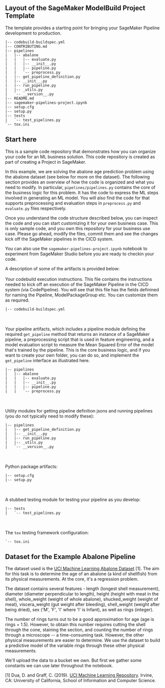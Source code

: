 ## Layout of the SageMaker ModelBuild Project Template

The template provides a starting point for bringing your SageMaker Pipeline development to production.

```
|-- codebuild-buildspec.yml
|-- CONTRIBUTING.md
|-- pipelines
|   |-- abalone
|   |   |-- evaluate.py
|   |   |-- __init__.py
|   |   |-- pipeline.py
|   |   `-- preprocess.py
|   |-- get_pipeline_definition.py
|   |-- __init__.py
|   |-- run_pipeline.py
|   |-- _utils.py
|   `-- __version__.py
|-- README.md
|-- sagemaker-pipelines-project.ipynb
|-- setup.cfg
|-- setup.py
|-- tests
|   `-- test_pipelines.py
`-- tox.ini
```

## Start here 
This is a sample code repository that demonstrates how you can organize your code for an ML business solution. This code repository is created as part of creating a Project in SageMaker. 

In this example, we are solving the abalone age prediction problem using the abalone dataset (see below for more on the dataset). The following section provides an overview of how the code is organized and what you need to modify. In particular, `pipelines/pipelines.py` contains the core of the business logic for this problem. It has the code to express the ML steps involved in generating an ML model. You will also find the code for that supports preprocessing and evaluation steps in `preprocess.py` and `evaluate.py` files respectively.

Once you understand the code structure described below, you can inspect the code and you can start customizing it for your own business case. This is only sample code, and you own this repository for your business use case. Please go ahead, modify the files, commit them and see the changes kick off the SageMaker pipelines in the CICD system.

You can also use the `sagemaker-pipelines-project.ipynb` notebook to experiment from SageMaker Studio before you are ready to checkin your code.

A description of some of the artifacts is provided below:
<br/><br/>
Your codebuild execution instructions. This file contains the instructions needed to kick off an execution of the SageMaker Pipeline in the CICD system (via CodePipeline). You will see that this file has the fields definined for naming the Pipeline, ModelPackageGroup etc. You can customize them as required.

```
|-- codebuild-buildspec.yml
```

<br/><br/>
Your pipeline artifacts, which includes a pipeline module defining the required `get_pipeline` method that returns an instance of a SageMaker pipeline, a preprocessing script that is used in feature engineering, and a model evaluation script to measure the Mean Squared Error of the model that's trained by the pipeline. This is the core business logic, and if you want to create your own folder, you can do so, and implement the `get_pipeline` interface as illustrated here.

```
|-- pipelines
|   |-- abalone
|   |   |-- evaluate.py
|   |   |-- __init__.py
|   |   |-- pipeline.py
|   |   `-- preprocess.py

```
<br/><br/>
Utility modules for getting pipeline definition jsons and running pipelines (you do not typically need to modify these):

```
|-- pipelines
|   |-- get_pipeline_definition.py
|   |-- __init__.py
|   |-- run_pipeline.py
|   |-- _utils.py
|   `-- __version__.py
```
<br/><br/>
Python package artifacts:
```
|-- setup.cfg
|-- setup.py
```
<br/><br/>
A stubbed testing module for testing your pipeline as you develop:
```
|-- tests
|   `-- test_pipelines.py
```
<br/><br/>
The `tox` testing framework configuration:
```
`-- tox.ini
```

## Dataset for the Example Abalone Pipeline

The dataset used is the [UCI Machine Learning Abalone Dataset](https://archive.ics.uci.edu/ml/datasets/abalone) [1]. The aim for this task is to determine the age of an abalone (a kind of shellfish) from its physical measurements. At the core, it's a regression problem. 
    
The dataset contains several features - length (longest shell measurement), diameter (diameter perpendicular to length), height (height with meat in the shell), whole_weight (weight of whole abalone), shucked_weight (weight of meat), viscera_weight (gut weight after bleeding), shell_weight (weight after being dried), sex ('M', 'F', 'I' where 'I' is Infant), as well as rings (integer).

The number of rings turns out to be a good approximation for age (age is rings + 1.5). However, to obtain this number requires cutting the shell through the cone, staining the section, and counting the number of rings through a microscope -- a time-consuming task. However, the other physical measurements are easier to determine. We use the dataset to build a predictive model of the variable rings through these other physical measurements.

We'll upload the data to a bucket we own. But first we gather some constants we can use later throughout the notebook.

[1] Dua, D. and Graff, C. (2019). [UCI Machine Learning Repository](http://archive.ics.uci.edu/ml). Irvine, CA: University of California, School of Information and Computer Science.

